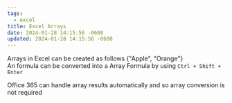 ```yaml
---
tags:
  - excel
title: Excel Arrays
date: 2024-01-28 14:15:56 -0600
updated: 2024-01-28 14:15:56 -0600
---
```


Arrays in Excel can be created as follows {"Apple", "Orange"}  
An formula can be converted into a Array Formula by using `Ctrl + Shift + Enter`

Office 365 can handle array results automatically and so array conversion is not required
